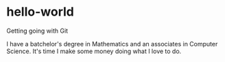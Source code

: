 # hello-world
Getting going with Git

I have a batchelor's degree in Mathematics and an associates in Computer Science.  It's time I make some money doing what I love to do.
